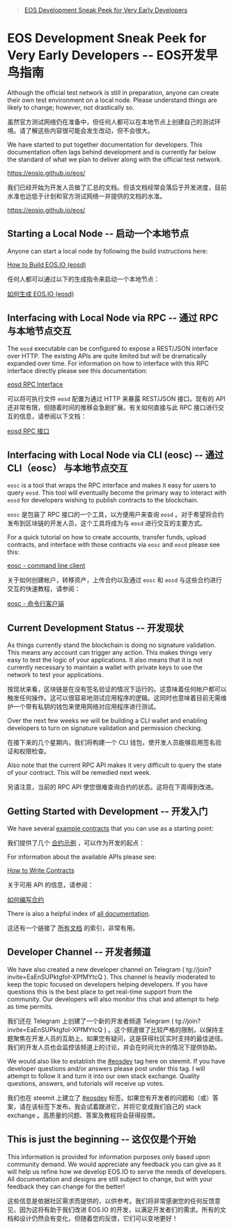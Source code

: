 > [EOS Development Sneak Peek for Very Early Developers](https://steemit.com/eosdev/@dan/eos-development-sneak-peek-for-very-early-developers)

# EOS Development Sneak Peek for Very Early Developers -- EOS开发早鸟指南

Although the official test network is still in preparation, anyone can create their own test environment on a local node. Please understand things are likely to change; however, not drastically so.

虽然官方测试网络仍在准备中，但任何人都可以在本地节点上创建自己的测试环境。请了解这些内容很可能会发生改动，但不会很大。

We have started to put together documentation for developers. This documentation often lags behind development and is currently far below the standard of what we plan to deliver along with the official test network.

<https://eosio.github.io/eos/>

我们已经开始为开发人员做了汇总的文档。但该文档经常会落后于开发进度，目前水准也远低于计划和官方测试网络一并提供的文档的水准。

<https://eosio.github.io/eos/>

## Starting a Local Node -- 启动一个本地节点

Anyone can start a local node by following the build instructions here:

[How to Build EOS.IO (eosd)](https://eosio.github.io/eos/group__howtobuild.html)

任何人都可以通过以下的生成指令来启动一个本地节点：

[如何生成 EOS.IO (eosd) ](https://github.com/BlockChainTranslator/EOS/blob/master/TechDoc/How%20To%20Build%20EOS.md)

## Interfacing with Local Node via RPC -- 通过 RPC 与本地节点交互

The `eosd` executable can be configured to expose a REST/JSON interface over HTTP. The existing APIs are quite limited but will be dramatically expanded over time. For information on how to interface with this RPC interface directly please see this documentation:

[eosd RPC Interface](https://eosio.github.io/eos/group__eosiorpc.html)

可以将可执行文件 `eosd` 配置为通过 HTTP 来暴露 REST/JSON 接口。现有的 API 还非常有限，但随着时间的推移会急剧扩展。有关如何直接与此 RPC 接口进行交互的信息，请参阅以下文档：

[eosd RPC 接口](https://github.com/BlockChainTranslator/EOS/blob/master/TechDoc/eosd%20RPC%20Interface.md)

## Interfacing with Local Node via CLI (eosc) -- 通过 CLI（eosc） 与本地节点交互

`eosc` is a tool that wraps the RPC interface and makes it easy for users to query `eosd`. This tool will eventually become the primary way to interact with `eosd` for developers wishing to publish contracts to the blockchain.

`eosc` 是包装了 RPC 接口的一个工具，以方便用户来查询 `eosd` 。对于希望将合约发布到区块链的开发人员，这个工具将成为与 `eosd` 进行交互的主要方式。

For a quick tutorial on how to create accounts, transfer funds, upload contracts, and interface with those contracts via `eosc` and `eosd` please see this:

[eosc - command line client](https://eosio.github.io/eos/group__eosc.html)

关于如何创建帐户，转移资产，上传合约以及通过 `eosc` 和 `eosd` 与这些合约进行交互的快速教程，请参阅：

[eosc - 命令行客户端](https://github.com/BlockchainTranslator/EOS/blob/master/TechDoc/EOS%20Command%20Line%20Client.md)

## Current Development Status -- 开发现状

As things currently stand the blockchain is doing no signature validation. This means any account can trigger any action. This makes things very easy to test the logic of your applications. It also means that it is not currently necessary to maintain a wallet with private keys to use the network to test your applications.

按现状来看，区块链是在没有签名验证的情况下运行的。这意味着任何帐户都可以触发任何操作。这可以很容易地测试应用程序的逻辑。这同时也意味着目前无需维护一个带有私钥的钱包来使用网络对应用程序进行测试。

Over the next few weeks we will be building a CLI wallet and enabling developers to turn on signature validation and permission checking.

在接下来的几个星期内，我们将构建一个 CLI 钱包，使开发人员能够启用签名验证和权限检查。

Also note that the current RPC API makes it very difficult to query the state of your contract. This will be remedied next week.

另请注意，当前的 RPC API 使您很难查询合约的状态。这将在下周得到改进。

## Getting Started with Development -- 开发入门

We have several [example contracts](https://github.com/EOSIO/eos/tree/master/contracts) that you can use as a starting point:

我们提供了几个 [合约示例](https://github.com/EOSIO/eos/tree/master/contracts) ，可以作为开发的起点：

For information about the available APIs please see:

[How to Write Contracts](https://eosio.github.io/eos/group__contractdev.html)

关于可用 API 的信息，请参阅：

[如何编写合约](https://github.com/BlockChainTranslator/EOS/blob/master/TechDoc/How%20To%20Write%20Contracts.md)  

There is also a helpful index of [all documentation](https://eosio.github.io/eos/modules.html).

这还有一个链接了 [所有文档](https://eosio.github.io/eos/modules.html) 的索引，非常有用。

## Developer Channel -- 开发者频道

We have also created a new developer channel on Telegram ( tg://join?invite=EaEnSUPktgfoI-XPfMYtcQ ). This channel is heavily moderated to keep the topic focused on developers helping developers. If you have questions this is the best place to get real-time support from the community. Our developers will also monitor this chat and attempt to help as time permits.

我们还在 Telegram 上创建了一个新的开发者频道 Telegram ( tg://join?invite=EaEnSUPktgfoI-XPfMYtcQ ) 。这个频道做了比较严格的限制，以保持主题聚焦在开发人员的互助上。如果您有疑问，这是获得社区实时支持的最佳途径。我们的开发人员也会监控该频道上的讨论，并会在时间允许的情况下提供协助。

We would also like to establish the [#eosdev](https://steemit.com/trending/eosdev) tag here on steemit. If you have developer questions and/or answers please post under this tag. I will attempt to follow it and turn it into our own stack exchange. Quality questions, answers, and tutorials will receive up votes.

我们也在 steemit 上建立了 [#eosdev](https://steemit.com/trending/eosdev) 标签。如果您有开发者的问题和（或）答案，请在该标签下发布。我会试着跟进它，并将它变成我们自己的 stack exchange 。高质量的问题、答案及教程将会获得投票。

## This is just the beginning -- 这仅仅是个开始

This information is provided for information purposes only based upon community demand. We would appreciate any feedback you can give as it will help us refine how we develop EOS.IO to serve the needs of developers. All documentation and designs are still subject to change, but with your feedback they can change for the better!

这些信息是依据社区需求而提供的，以供参考。我们将非常感谢您的任何反馈意见，因为这将有助于我们改进 EOS.IO 的开发，以满足开发者们的需求。所有的文档和设计仍然会有变化，但随着您的反馈，它们可以变地更好！